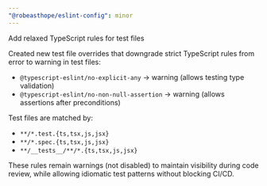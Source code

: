 ```yaml
---
"@robeasthope/eslint-config": minor
---
```


Add relaxed TypeScript rules for test files

Created new test file overrides that downgrade strict TypeScript rules from error to warning in test files:

- `@typescript-eslint/no-explicit-any` → warning (allows testing type validation)
- `@typescript-eslint/no-non-null-assertion` → warning (allows assertions after preconditions)

Test files are matched by:

- `**/*.test.{ts,tsx,js,jsx}`
- `**/*.spec.{ts,tsx,js,jsx}`
- `**/__tests__/**/*.{ts,tsx,js,jsx}`

These rules remain warnings (not disabled) to maintain visibility during code review, while allowing idiomatic test patterns without blocking CI/CD.
